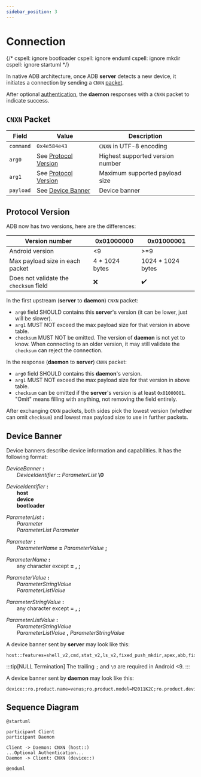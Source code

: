 ```yaml
---
sidebar_position: 3
---
```


# Connection

{/*
cspell: ignore bootloader
cspell: ignore enduml
cspell: ignore mkdir
cspell: ignore startuml
*/}

In native ADB architecture, once ADB **server** detects a new device, it initiates a connection by sending a `CNXN` [packet](./packet.md).

After optional [authentication](./authentication.md), the **daemon** responses with a `CNXN` packet to indicate success.

## `CNXN` Packet

| Field     | Value                                     | Description                      |
| --------- | ----------------------------------------- | -------------------------------- |
| `command` | `0x4e584e43`                              | `CNXN` in UTF-8 encoding         |
| `arg0`    | See [Protocol Version](#protocol-version) | Highest supported version number |
| `arg1`    | See [Protocol Version](#protocol-version) | Maximum supported payload size   |
| `payload` | See [Device Banner](#device-banner)       | Device banner                    |

## Protocol Version

ADB now has two versions, here are the differences:

| Version number                         | 0x01000000      | 0x01000001         |
| -------------------------------------- | --------------- | ------------------ |
| Android version                        | \<9             | >=9                |
| Max payload size in each packet        | 4 \* 1024 bytes | 1024 \* 1024 bytes |
| Does not validate the `checksum` field | :x:             | :heavy_check_mark: |

In the first upstream (**server** to **daemon**) `CNXN` packet:

- `arg0` field SHOULD contains this **server**'s version (it can be lower, just will be slower).
- `arg1` MUST NOT exceed the max payload size for that version in above table.
- `checksum` MUST NOT be omitted. The version of **daemon** is not yet to know. When connecting to an older version, it may still validate the `checksum` can reject the connection.

In the response (**daemon** to **server**) `CNXN` packet:

- `arg0` field SHOULD contains this **daemon**'s version.
- `arg1` MUST NOT exceed the max payload size for that version in above table.
- `checksum` can be omitted if the **server**'s version is at least `0x01000001`. "Omit" means filling with anything, not removing the field entirely.

After exchanging `CNXN` packets, both sides pick the lowest version (whether can omit `checksum`) and lowest max payload size to use in further packets.

## Device Banner

Device banners describe device information and capabilities. It has the following format:

_DeviceBanner_ **:**<br/>
  *DeviceIdentifier* **::** _ParameterList_ **\0**

_DeviceIdentifier_ **:**<br/>
  **host**<br/>
  **device**<br/>
  **bootloader**

_ParameterList_ **:**<br/>
  *Parameter*<br/>
  *ParameterList* _Parameter_

_Parameter_ **:**<br/>
  *ParameterName* **=** _ParameterValue_ **;**

_ParameterName_ **:**<br/>
  any character except **=** **,** **;**

_ParameterValue_ **:**<br/>
  *ParameterStringValue*<br/>
  *ParameterListValue*

_ParameterStringValue_ **:**<br/>
  any character except **=** **,** **;**

_ParameterListValue_ **:**<br/>
  *ParameterStringValue*<br/>
  *ParameterListValue* **,** _ParameterStringValue_

A device banner sent by **server** may look like this:

```text
host::features=shell_v2,cmd,stat_v2,ls_v2,fixed_push_mkdir,apex,abb,fixed_push_symlink_timestamp,abb_exec,remount_shell,track_app,sendrecv_v2,sendrecv_v2_brotli,sendrecv_v2_lz4,sendrecv_v2_zstd,sendrecv_v2_dry_run_send;\0
```

:::tip[NULL Termination]
The trailing `;` and `\0` are required in Android \<9.
:::

A device banner sent by **daemon** may look like this:

```text
device::ro.product.name=venus;ro.product.model=M2011K2C;ro.product.device=venus;features=sendrecv_v2_brotli,remount_shell,sendrecv_v2,abb_exec,fixed_push_mkdir,fixed_push_symlink_timestamp,abb,shell_v2,cmd,ls_v2,apex,stat_v2
```

## Sequence Diagram

```uml
@startuml

participant Client
participant Daemon

Client -> Daemon: CNXN (host::)
...Optional Authentication...
Daemon -> Client: CNXN (device::)

@enduml
```
